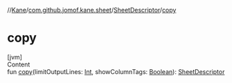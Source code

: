//[Kane](../../index.md)/[com.github.jomof.kane.sheet](../index.md)/[SheetDescriptor](index.md)/[copy](copy.md)



# copy  
[jvm]  
Content  
fun [copy](copy.md)(limitOutputLines: [Int](https://kotlinlang.org/api/latest/jvm/stdlib/kotlin/-int/index.html), showColumnTags: [Boolean](https://kotlinlang.org/api/latest/jvm/stdlib/kotlin/-boolean/index.html)): [SheetDescriptor](index.md)  



